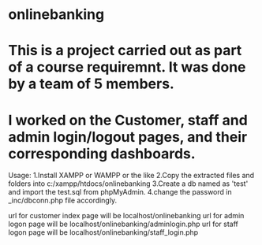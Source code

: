 # onlinebanking
# This is a project carried out as part of a course requiremnt. It was done by a team of 5 members.
# I worked on the Customer, staff and admin login/logout pages, and their corresponding dashboards.

Usage:
1.Install XAMPP or WAMPP or the like
2.Copy the extracted files and folders into c:/xampp/htdocs/onlinebanking
3.Create a db named as 'test' and import the test.sql from phpMyAdmin.
4.change the password in _inc/dbconn.php file accordingly.

url for customer index page will be localhost/onlinebanking
url for admin logon page will be localhost/onlinebanking/adminlogin.php
url for staff logon page will be localhost/onlinebanking/staff_login.php
